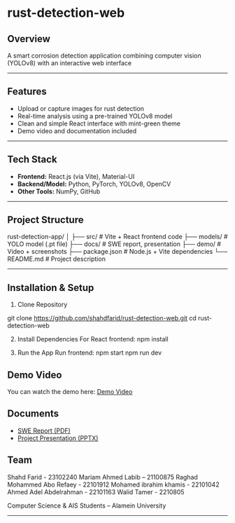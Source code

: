 # rust-detection-web

## Overview  
A smart corrosion detection application combining computer vision (YOLOv8) with an interactive web interface

---

## Features  
- Upload or capture images for rust detection  
- Real-time analysis using a pre-trained YOLOv8 model  
- Clean and simple React interface with mint-green theme   
- Demo video and documentation included  

---

## Tech Stack  
- **Frontend:** React.js (via Vite), Material-UI  
- **Backend/Model:** Python, PyTorch, YOLOv8, OpenCV  
- **Other Tools:** NumPy, GitHub 

---

## Project Structure  
rust-detection-app/
│
├── src/ # Vite + React frontend code
├── models/ # YOLO model (.pt file)
├── docs/ # SWE report, presentation
├── demo/ # Video + screenshots
├── package.json # Node.js + Vite dependencies
└── README.md # Project description

---

## Installation & Setup  

1. Clone Repository  

git clone https://github.com/shahdfarid/rust-detection-web.git
cd rust-detection-web

2. Install Dependencies
   For React frontend:
   npm install

4. Run the App
   Run frontend:
   npm start
   npm run dev


##  Demo Video
You can watch the demo here: [Demo Video](demo/demo.mp4)


## Documents

-  [SWE Report (PDF)](deliverables/report.pdf)
-  [Project Presentation (PPTX)](deliverables/presentation.pptx)


## Team
Shahd Farid - 23102240
Mariam Ahmed Labib – 21100875
Raghad Mohammed Abo Refaey - 22101912
Mohamed ibrahim khamis - 22101042
Ahmed Adel Abdelrahman - 22101163
Walid Tamer - 2210805

Computer Science & AIS Students – Alamein University

---
